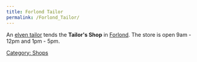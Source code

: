 ```yaml
---
title: Forlond Tailor
permalink: /Forlond_Tailor/
---
```


An [elven tailor](elven_tailor "wikilink") tends the **Tailor's Shop**
in [Forlond](Forlond "wikilink"). The store is open 9am - 12pm and 1pm -
5pm.

[Category: Shops](Category:_Shops "wikilink")